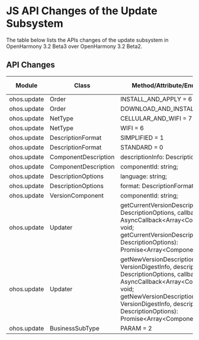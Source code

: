 # JS API Changes of the Update Subsystem

The table below lists the APIs changes of the update subsystem in OpenHarmony 3.2 Beta3 over OpenHarmony 3.2 Beta2.

## API Changes

| Module| Class| Method/Attribute/Enumeration/Constant| Change Type|
|---|---|---|---|
| ohos.update | Order                | INSTALL_AND_APPLY = 6                                                                                                                                                                                                                                                                                                | Added|
| ohos.update | Order                | DOWNLOAD_AND_INSTALL = 3                                                                                                                                                                                                                                                                                             | Added|
| ohos.update | NetType              | CELLULAR_AND_WIFI = 7                                                                                                                                                                                                                                                                                                | Added|
| ohos.update | NetType              | WIFI = 6                                                                                                                                                                                                                                                                                                             | Added|
| ohos.update | DescriptionFormat    | SIMPLIFIED = 1                                                                                                                                                                                                                                                                                                       | Added|
| ohos.update | DescriptionFormat    | STANDARD = 0                                                                                                                                                                                                                                                                                                         | Added|
| ohos.update | ComponentDescription | descriptionInfo: DescriptionInfo;                                                                                                                                                                                                                                                                                    | Added|
| ohos.update | ComponentDescription | componentId: string;                                                                                                                                                                                                                                                                                                 | Added|
| ohos.update | DescriptionOptions   | language: string;                                                                                                                                                                                                                                                                                                    | Added|
| ohos.update | DescriptionOptions   | format: DescriptionFormat;                                                                                                                                                                                                                                                                                           | Added|
| ohos.update | VersionComponent     | componentId: string;                                                                                                                                                                                                                                                                                                 | Added|
| ohos.update | Updater              | getCurrentVersionDescription(descriptionOptions: DescriptionOptions, callback: AsyncCallback<Array\<ComponentDescription>>): void;<br>getCurrentVersionDescription(descriptionOptions: DescriptionOptions): Promise<Array\<ComponentDescription>>;                                                                   | Added|
| ohos.update | Updater              | getNewVersionDescription(versionDigestInfo: VersionDigestInfo, descriptionOptions: DescriptionOptions, callback: AsyncCallback<Array\<ComponentDescription>>): void;<br>getNewVersionDescription(versionDigestInfo: VersionDigestInfo, descriptionOptions: DescriptionOptions): Promise<Array\<ComponentDescription>>; | Added|
| ohos.update | BusinessSubType | PARAM = 2 | Deleted|
